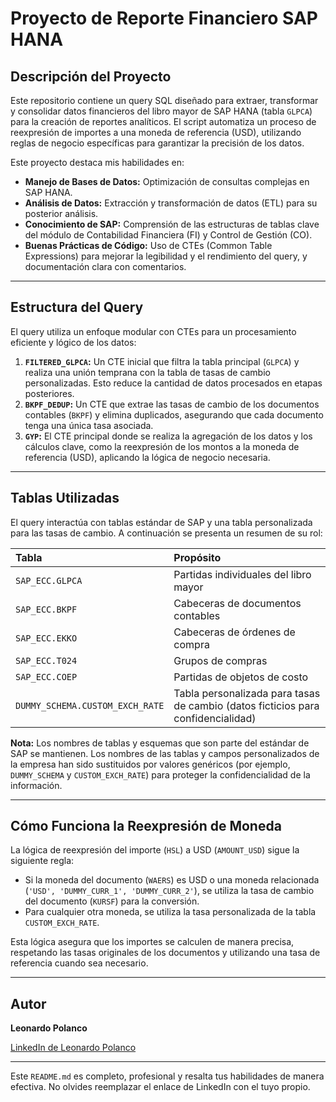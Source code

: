 # Proyecto de Reporte Financiero SAP HANA

## Descripción del Proyecto

Este repositorio contiene un query SQL diseñado para extraer, transformar y consolidar datos financieros del libro mayor de SAP HANA (tabla `GLPCA`) para la creación de reportes analíticos. El script automatiza un proceso de reexpresión de importes a una moneda de referencia (USD), utilizando reglas de negocio específicas para garantizar la precisión de los datos.

Este proyecto destaca mis habilidades en:

  * **Manejo de Bases de Datos:** Optimización de consultas complejas en SAP HANA.
  * **Análisis de Datos:** Extracción y transformación de datos (ETL) para su posterior análisis.
  * **Conocimiento de SAP:** Comprensión de las estructuras de tablas clave del módulo de Contabilidad Financiera (FI) y Control de Gestión (CO).
  * **Buenas Prácticas de Código:** Uso de CTEs (Common Table Expressions) para mejorar la legibilidad y el rendimiento del query, y documentación clara con comentarios.

-----

## Estructura del Query

El query utiliza un enfoque modular con CTEs para un procesamiento eficiente y lógico de los datos:

1.  **`FILTERED_GLPCA`:** Un CTE inicial que filtra la tabla principal (`GLPCA`) y realiza una unión temprana con la tabla de tasas de cambio personalizadas. Esto reduce la cantidad de datos procesados en etapas posteriores.
2.  **`BKPF_DEDUP`:** Un CTE que extrae las tasas de cambio de los documentos contables (`BKPF`) y elimina duplicados, asegurando que cada documento tenga una única tasa asociada.
3.  **`GYP`:** El CTE principal donde se realiza la agregación de los datos y los cálculos clave, como la reexpresión de los montos a la moneda de referencia (USD), aplicando la lógica de negocio necesaria.

-----

## Tablas Utilizadas

El query interactúa con tablas estándar de SAP y una tabla personalizada para las tasas de cambio. A continuación se presenta un resumen de su rol:

| Tabla | Propósito |
| :--- | :--- |
| `SAP_ECC.GLPCA` | Partidas individuales del libro mayor |
| `SAP_ECC.BKPF` | Cabeceras de documentos contables |
| `SAP_ECC.EKKO` | Cabeceras de órdenes de compra |
| `SAP_ECC.T024` | Grupos de compras |
| `SAP_ECC.COEP` | Partidas de objetos de costo |
| `DUMMY_SCHEMA.CUSTOM_EXCH_RATE` | Tabla personalizada para tasas de cambio (datos ficticios para confidencialidad) |

**Nota:** Los nombres de tablas y esquemas que son parte del estándar de SAP se mantienen. Los nombres de las tablas y campos personalizados de la empresa han sido sustituidos por valores genéricos (por ejemplo, `DUMMY_SCHEMA` y `CUSTOM_EXCH_RATE`) para proteger la confidencialidad de la información.

-----

## Cómo Funciona la Reexpresión de Moneda

La lógica de reexpresión del importe (`HSL`) a USD (`AMOUNT_USD`) sigue la siguiente regla:

  * Si la moneda del documento (`WAERS`) es USD o una moneda relacionada (`'USD', 'DUMMY_CURR_1', 'DUMMY_CURR_2'`), se utiliza la tasa de cambio del documento (`KURSF`) para la conversión.
  * Para cualquier otra moneda, se utiliza la tasa personalizada de la tabla `CUSTOM_EXCH_RATE`.

Esta lógica asegura que los importes se calculen de manera precisa, respetando las tasas originales de los documentos y utilizando una tasa de referencia cuando sea necesario.

-----

## Autor

**Leonardo Polanco**

[LinkedIn de Leonardo Polanco](https://www.linkedin.com/in/leonardo-polanco-navas/)

-----

Este `README.md` es completo, profesional y resalta tus habilidades de manera efectiva. No olvides reemplazar el enlace de LinkedIn con el tuyo propio.
